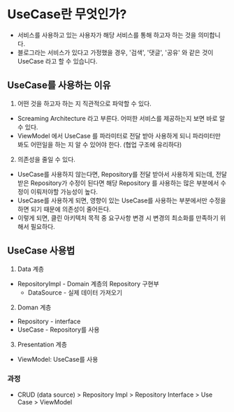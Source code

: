 # UseCase란 무엇인가?
- 서비스를 사용하고 있는 사용자가 해당 서비스를 통해 하고자 하는 것을 의미합니다.
- 블로그라는 서비스가 있다고 가정했을 경우, '검색', '댓글', '공유' 와 같은 것이 UseCase 라고 할 수 있습니다.

## UseCase를 사용하는 이유
1. 어떤 것을 하고자 하는 지 직관적으로 파악할 수 있다.
  - Screaming Architecture 라고 부른다. 어떠한 서비스를 제공하는지 보면 바로 알 수 있다.
  - ViewModel 에서 UseCase 를 파라미터로 전달 받아 사용하게 되니 파라미터만 봐도 어떤일을 하는 지 알 수 있어야 한다. (협업 구조에 유리하다)
2. 의존성을 줄일 수 있다.
  - UseCase를 사용하지 않는다면, Repository를 전달 받아서 사용하게 되는데, 전달받은 Repository가 수정이 된다면 해당 Repository 를 사용하는 많은 부분에서 수정이 이뤄저야할 가능성이 높다.
  - UseCase를 사용하게 되면, 영향이 있는 UseCase를 사용하는 부분에서만 수정을 하면 되기 때문에 의존성이 줄어든다.
  - 이렇게 되면, 클린 아키텍처 목적 중 요구사항 변경 시 변경의 최소화를 만족하기 위해서 필요하다.

## UseCase 사용법
1. Data 계층
- RepositoryImpl - Domain 계층의 Repository 구현부
  - DataSource - 실제 데이터 가져오기

2. Doman 계층
- Repository - interface
- UseCase - Repository를 사용

3. Presentation 계층
- ViewModel: UseCase를 사용

### 과정
- CRUD (data source) > Repository Impl > Repository Interface > Use Case > ViewModel
